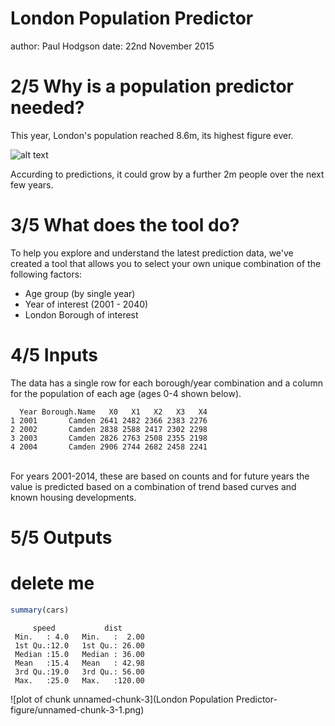 London Population Predictor
========================================================
author: Paul Hodgson
date: 22nd November 2015

2/5 Why is a population predictor needed?
========================================================

This year, London's population reached 8.6m, its highest figure ever.

![alt text](http://static.standard.co.uk/s3fs-public/styles/story_large/public/thumbnails/image/2013/12/23/11/street.jpg)

Accurding to predictions, it could grow by a further 2m people over the next few years.



3/5 What does the tool do?
========================================================

To help you explore and understand the latest prediction data, we've created a tool that allows you to select your own unique combination of the following factors:

- Age group (by single year)
- Year of interest (2001 - 2040)
- London Borough of interest



4/5 Inputs
========================================================

The data has a single row for each borough/year combination and a column for the population of each age (ages 0-4 shown below).
<br>

```
  Year Borough.Name   X0   X1   X2   X3   X4
1 2001       Camden 2641 2482 2366 2383 2276
2 2002       Camden 2838 2588 2417 2302 2298
3 2003       Camden 2826 2763 2508 2355 2198
4 2004       Camden 2906 2744 2682 2458 2241
```
<br>
For years 2001-2014, these are based on counts and for future years the value is predicted based on a combination of trend based curves and known housing developments.

5/5 Outputs
========================================================


delete me
========================================================




```r
summary(cars)
```

```
     speed           dist       
 Min.   : 4.0   Min.   :  2.00  
 1st Qu.:12.0   1st Qu.: 26.00  
 Median :15.0   Median : 36.00  
 Mean   :15.4   Mean   : 42.98  
 3rd Qu.:19.0   3rd Qu.: 56.00  
 Max.   :25.0   Max.   :120.00  
```

![plot of chunk unnamed-chunk-3](London Population Predictor-figure/unnamed-chunk-3-1.png) 



